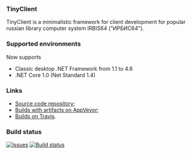 ### TinyClient

TinyClient is a minimalistic framework for client development for
popular russian library computer system IRBIS64 ("ИРБИС64").

### Supported environments

Now supports
- Classic desktop .NET Framework from 1.1 to 4.6
- .NET Core 1.0 (Net Standard 1.4)

### Links

- [Source code repository](https://github.com/amironov73/TinyClient);
- [Builds with artifacts on AppVeyor](https://ci.appveyor.com/project/AlexeyMironov/tinyclient);
- [Builds on Travis](https://travis-ci.org/amironov73/TinyClient).

### Build status

[![Issues](https://img.shields.io/github/issues/amironov73/TinyClient.svg)](https://github.com/amironov73/TinyClient/issues)
[![Build status](https://img.shields.io/appveyor/ci/AlexeyMironov/tinyclient.svg)](https://ci.appveyor.com/project/AlexeyMironov/tinyclient/)

